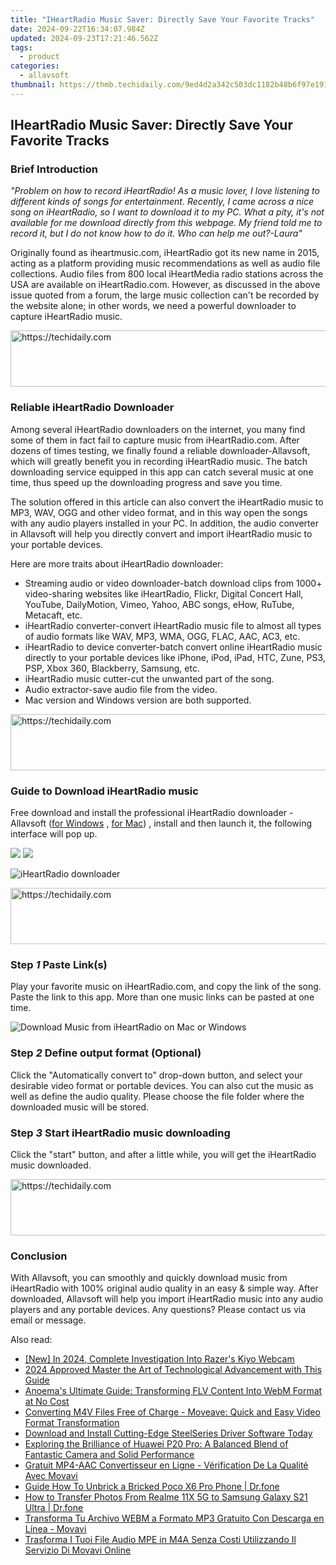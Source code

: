 ```yaml
---
title: "IHeartRadio Music Saver: Directly Save Your Favorite Tracks"
date: 2024-09-22T16:34:07.984Z
updated: 2024-09-23T17:21:46.562Z
tags:
  - product
categories:
  - allavsoft
thumbnail: https://thmb.techidaily.com/9ed4d2a342c503dc1182b48b6f97e1914eb836100fe0df4621fadbbe35959f4b.jpg
---
```


## IHeartRadio Music Saver: Directly Save Your Favorite Tracks

### Brief Introduction

_"Problem on how to record iHeartRadio! As a music lover, I love listening to different kinds of songs for entertainment. Recently, I came across a nice song on iHeartRadio, so I want to download it to my PC. What a pity, it's not available for me download directly from this webpage. My friend told me to record it, but I do not know how to do it. Who can help me out?-Laura"_

Originally found as iheartmusic.com, iHeartRadio got its new name in 2015, acting as a platform providing music recommendations as well as audio file collections. Audio files from 800 local iHeartMedia radio stations across the USA are available on iHeartRadio.com. However, as discussed in the above issue quoted from a forum, the large music collection can't be recorded by the website alone; in other words, we need a powerful downloader to capture iHeartRadio music.

<!-- affiliate ads begin -->
<a href="https://ursime.pxf.io/c/5597632/2136545/16384" target="_top" id="2136545">
  <img src="//a.impactradius-go.com/display-ad/16384-2136545" border="0" alt="https://techidaily.com" width="728" height="90"/>
</a>
<img height="0" width="0" src="https://ursime.pxf.io/i/5597632/2136545/16384" style="position:absolute;visibility:hidden;" border="0" />
<!-- affiliate ads end -->

### Reliable iHeartRadio Downloader

Among several iHeartRadio downloaders on the internet, you many find some of them in fact fail to capture music from iHeartRadio.com. After dozens of times testing, we finally found a reliable downloader-Allavsoft, which will greatly benefit you in recording iHeartRadio music. The batch downloading service equipped in this app can catch several music at one time, thus speed up the downloading progress and save you time.

The solution offered in this article can also convert the iHeartRadio music to MP3, WAV, OGG and other video format, and in this way open the songs with any audio players installed in your PC. In addition, the audio converter in Allavsoft will help you directly convert and import iHeartRadio music to your portable devices.

Here are more traits about iHeartRadio downloader:

* Streaming audio or video downloader-batch download clips from 1000+ video-sharing websites like iHeartRadio, Flickr, Digital Concert Hall, YouTube, DailyMotion, Vimeo, Yahoo, ABC songs, eHow, RuTube, Metacaft, etc.
* iHeartRadio converter-convert iHeartRadio music file to almost all types of audio formats like WAV, MP3, WMA, OGG, FLAC, AAC, AC3, etc.
* iHeartRadio to device converter-batch convert online iHeartRadio music directly to your portable devices like iPhone, iPod, iPad, HTC, Zune, PS3, PSP, Xbox 360, Blackberry, Samsung, etc.
* iHeartRadio music cutter-cut the unwanted part of the song.
* Audio extractor-save audio file from the video.
* Mac version and Windows version are both supported.

<!-- affiliate ads begin -->
<a href="https://appsumo.8odi.net/c/5597632/2105870/7443" target="_top" id="2105870">
  <img src="//a.impactradius-go.com/display-ad/7443-2105870" border="0" alt="https://techidaily.com" width="728" height="90"/>
</a>
<img height="0" width="0" src="https://appsumo.8odi.net/i/5597632/2105870/7443" style="position:absolute;visibility:hidden;" border="0" />
<!-- affiliate ads end -->

### Guide to Download iHeartRadio music

Free download and install the professional iHeartRadio downloader - Allavsoft ([for Windows](https://tools.techidaily.com/allavsoft/products/) , [for Mac](https://tools.techidaily.com/allavsoft/products/)) , install and then launch it, the following interface will pop up.

[![](https://www.allavsoft.com/how-to/../images/how-to/free-download-win.jpg)](https://tools.techidaily.com/allavsoft/products/) [![](https://www.allavsoft.com/how-to/../images/how-to/free-download-mac.jpg)](https://tools.techidaily.com/allavsoft/products/)

![iHeartRadio downloader](https://www.allavsoft.com/how-to/../images/allavsoft/screen-shot-600.jpg)

<!-- affiliate ads begin -->
<a href="https://appsumo.8odi.net/c/5597632/2043603/7443" target="_top" id="2043603">
  <img src="//a.impactradius-go.com/display-ad/7443-2043603" border="0" alt="https://techidaily.com" width="728" height="90"/>
</a>
<img height="0" width="0" src="https://appsumo.8odi.net/i/5597632/2043603/7443" style="position:absolute;visibility:hidden;" border="0" />
<!-- affiliate ads end -->

### Step _1_ Paste Link(s)

Play your favorite music on iHeartRadio.com, and copy the link of the song. Paste the link to this app. More than one music links can be pasted at one time.

![Download Music from iHeartRadio on Mac or Windows](https://www.allavsoft.com/how-to/../images/how-to/laola1-tv-downloader-for-mac-windows/download-video-from-laola1.tv.jpg)

### Step _2_ Define output format (Optional)

Click the "Automatically convert to" drop-down button, and select your desirable video format or portable devices. You can also cut the music as well as define the audio quality. Please choose the file folder where the downloaded music will be stored.

### Step _3_ Start iHeartRadio music downloading

Click the "start" button, and after a little while, you will get the iHeartRadio music downloaded.

<!-- affiliate ads begin -->
<a href="https://ephamedtechinc.pxf.io/c/5597632/2136624/26400" target="_top" id="2136624">
  <img src="//a.impactradius-go.com/display-ad/26400-2136624" border="0" alt="https://techidaily.com" width="728" height="90"/>
</a>
<img height="0" width="0" src="https://ephamedtechinc.pxf.io/i/5597632/2136624/26400" style="position:absolute;visibility:hidden;" border="0" />
<!-- affiliate ads end -->

### Conclusion

With Allavsoft, you can smoothly and quickly download music from iHeartRadio with 100% original audio quality in an easy & simple way. After downloaded, Allavsoft will help you import iHeartRadio music into any audio players and any portable devices. Any questions? Please contact us via email or message.

<ins class="adsbygoogle"
     style="display:block"
     data-ad-format="autorelaxed"
     data-ad-client="ca-pub-7571918770474297"
     data-ad-slot="1223367746"></ins>

<ins class="adsbygoogle"
     style="display:block"
     data-ad-client="ca-pub-7571918770474297"
     data-ad-slot="8358498916"
     data-ad-format="auto"
     data-full-width-responsive="true"></ins>

<span class="atpl-alsoreadstyle">Also read:</span>
<div><ul>
<li><a href="https://visual-screen-recording.techidaily.com/new-in-2024-complete-investigation-into-razers-kiyo-webcam/"><u>[New] In 2024, Complete Investigation Into Razer's Kiyo Webcam</u></a></li>
<li><a href="https://article-tips.techidaily.com/2024-approved-master-the-art-of-technological-advancement-with-this-guide/"><u>2024 Approved Master the Art of Technological Advancement with This Guide</u></a></li>
<li><a href="https://win-deluxe.techidaily.com/anoemas-ultimate-guide-transforming-flv-content-into-webm-format-at-no-cost/"><u>Anoema's Ultimate Guide: Transforming FLV Content Into WebM Format at No Cost</u></a></li>
<li><a href="https://win-deluxe.techidaily.com/converting-m4v-files-free-of-charge-moveave-quick-and-easy-video-format-transformation/"><u>Converting M4V Files Free of Charge - Moveave: Quick and Easy Video Format Transformation</u></a></li>
<li><a href="https://hardware-help.techidaily.com/1722963345473-download-and-install-cutting-edge-steelseries-driver-software-today/"><u>Download and Install Cutting-Edge SteelSeries Driver Software Today</u></a></li>
<li><a href="https://buynow-reviews.techidaily.com/exploring-the-brilliance-of-huawei-p20-pro-a-balanced-blend-of-fantastic-camera-and-solid-performance/"><u>Exploring the Brilliance of Huawei P20 Pro: A Balanced Blend of Fantastic Camera and Solid Performance</u></a></li>
<li><a href="https://win-deluxe.techidaily.com/gratuit-mp4-aac-convertisseur-en-ligne-verification-de-la-qualite-avec-movavi/"><u>Gratuit MP4-AAC Convertisseur en Ligne - Vérification De La Qualité Avec Movavi</u></a></li>
<li><a href="https://change-location.techidaily.com/guide-how-to-unbrick-a-bricked-poco-x6-pro-phone-drfone-by-drfone-fix-android-problems-fix-android-problems/"><u>Guide How To Unbrick a Bricked Poco X6 Pro Phone | Dr.fone</u></a></li>
<li><a href="https://android-transfer.techidaily.com/how-to-transfer-photos-from-realme-11x-5g-to-samsung-galaxy-s21-ultra-drfone-by-drfone-transfer-from-android-transfer-from-android/"><u>How to Transfer Photos From Realme 11X 5G to Samsung Galaxy S21 Ultra | Dr.fone</u></a></li>
<li><a href="https://win-deluxe.techidaily.com/transforma-tu-archivo-webm-a-formato-mp3-gratuito-con-descarga-en-linea-movavi/"><u>Transforma Tu Archivo WEBM a Formato MP3 Gratuito Con Descarga en Línea - Movavi</u></a></li>
<li><a href="https://win-deluxe.techidaily.com/trasforma-i-tuoi-file-audio-mpe-in-m4a-senza-costi-utilizzando-il-servizio-di-movavi-online/"><u>Trasforma I Tuoi File Audio MPE in M4A Senza Costi Utilizzando Il Servizio Di Movavi Online</u></a></li>
</ul></div>

